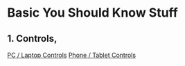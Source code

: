 # Basic You Should Know Stuff

## 1. Controls, 
[PC / Laptop Controls](https://github.com/Brick-Roblox/Brick/blob/main/Files/PCLaptopControls.md) [Phone / Tablet Controls](https://github.com/Brick-Roblox/Brick/blob/main/Files/PhoneTabletControls.md)

